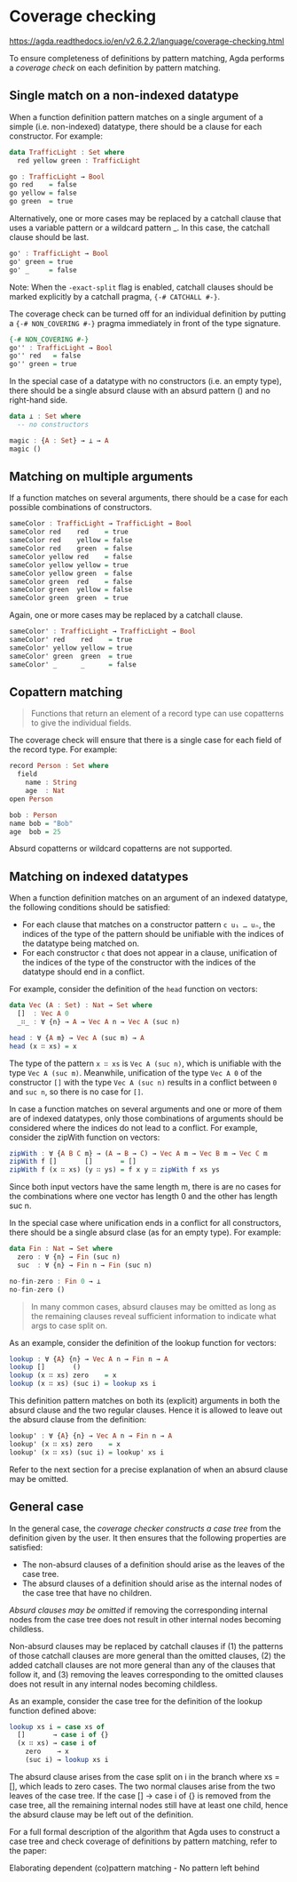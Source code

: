 # Coverage checking

https://agda.readthedocs.io/en/v2.6.2.2/language/coverage-checking.html

To ensure completeness of definitions by pattern matching, Agda performs a *coverage check* on each definition by pattern matching.

## Single match on a non-indexed datatype

When a function definition pattern matches on a single argument of a simple (i.e. non-indexed) datatype, there should be a clause for each constructor. For example:

```hs agda
data TrafficLight : Set where
  red yellow green : TrafficLight

go : TrafficLight → Bool
go red    = false
go yellow = false
go green  = true
```

Alternatively, one or more cases may be replaced by a catchall clause that uses a variable pattern or a wildcard pattern _. In this case, the catchall clause should be last.

```hs agda
go' : TrafficLight → Bool
go' green = true
go' _     = false
```

Note: When the `-exact-split` flag is enabled, catchall clauses should be marked explicitly by a catchall pragma, `{-# CATCHALL #-}`.

The coverage check can be turned off for an individual definition by putting a `{-# NON_COVERING #-}` pragma immediately in front of the type signature.

```hs agda
{-# NON_COVERING #-}
go'' : TrafficLight → Bool
go'' red   = false
go'' green = true
```

In the special case of a datatype with no constructors (i.e. an empty type), there should be a single absurd clause with an absurd pattern () and no right-hand side.

```hs agda
data ⊥ : Set where
  -- no constructors

magic : {A : Set} → ⊥ → A
magic ()
```

## Matching on multiple arguments

If a function matches on several arguments, there should be a case for each possible combinations of constructors.

```hs agda
sameColor : TrafficLight → TrafficLight → Bool
sameColor red    red    = true
sameColor red    yellow = false
sameColor red    green  = false
sameColor yellow red    = false
sameColor yellow yellow = true
sameColor yellow green  = false
sameColor green  red    = false
sameColor green  yellow = false
sameColor green  green  = true
```

Again, one or more cases may be replaced by a catchall clause.

```hs agda
sameColor' : TrafficLight → TrafficLight → Bool
sameColor' red    red    = true
sameColor' yellow yellow = true
sameColor' green  green  = true
sameColor' _      _      = false
```

## Copattern matching

>Functions that return an element of a record type can use copatterns to give the individual fields.

The coverage check will ensure that there is a single case for each field of the record type. For example:

```hs agda
record Person : Set where
  field
    name : String
    age  : Nat
open Person

bob : Person
name bob = "Bob"
age  bob = 25
```

Absurd copatterns or wildcard copatterns are not supported.

## Matching on indexed datatypes

When a function definition matches on an argument of an indexed datatype, the following conditions should be satisfied:
- For each clause that matches on a constructor pattern `c u₁ … uₙ`, the indices of the type of the pattern should be unifiable with the indices of the datatype being matched on.
- For each constructor `c` that does not appear in a clause, unification of the indices of the type of the constructor with the indices of the datatype should end in a conflict.

For example, consider the definition of the `head` function on vectors:

```hs agda
data Vec (A : Set) : Nat → Set where
  []  : Vec A 0
  _∷_ : ∀ {n} → A → Vec A n → Vec A (suc n)

head : ∀ {A m} → Vec A (suc m) → A
head (x ∷ xs) = x
```

The type of the pattern `x ∷ xs` is `Vec A (suc n)`, which is unifiable with the type `Vec A (suc m)`. Meanwhile, unification of the type `Vec A 0` of the constructor `[]` with the type `Vec A (suc n)` results in a conflict between `0` and `suc n`, so there is no case for `[]`.

In case a function matches on several arguments and one or more of them are of indexed datatypes, only those combinations of arguments should be considered where the indices do not lead to a conflict. For example, consider the zipWith function on vectors:

```hs agda
zipWith : ∀ {A B C m} → (A → B → C) → Vec A m → Vec B m → Vec C m
zipWith f []       []       = []
zipWith f (x ∷ xs) (y ∷ ys) = f x y ∷ zipWith f xs ys
```

Since both input vectors have the same length m, there is are no cases for the combinations where one vector has length 0 and the other has length suc n.

In the special case where unification ends in a conflict for all constructors, there should be a single absurd clase (as for an empty type). For example:

```hs agda
data Fin : Nat → Set where
  zero : ∀ {n} → Fin (suc n)
  suc  : ∀ {n} → Fin n → Fin (suc n)

no-fin-zero : Fin 0 → ⊥
no-fin-zero ()
```

>In many common cases, absurd clauses may be omitted as long as the remaining clauses reveal sufficient information to indicate what args to case split on.

As an example, consider the definition of the lookup function for vectors:

```hs agda
lookup : ∀ {A} {n} → Vec A n → Fin n → A
lookup []       ()
lookup (x ∷ xs) zero    = x
lookup (x ∷ xs) (suc i) = lookup xs i
```

This definition pattern matches on both its (explicit) arguments in both the absurd clause and the two regular clauses. Hence it is allowed to leave out the absurd clause from the definition:

```hs agda
lookup' : ∀ {A} {n} → Vec A n → Fin n → A
lookup' (x ∷ xs) zero    = x
lookup' (x ∷ xs) (suc i) = lookup' xs i
```

Refer to the next section for a precise explanation of when an absurd clause may be omitted.

## General case

In the general case, the *coverage checker constructs a case tree* from the definition given by the user. It then ensures that the following properties are satisfied:
- The non-absurd clauses of a definition should arise as the leaves of the case tree.
- The absurd clauses of a definition should arise as the internal nodes of the case tree that have no children.

*Absurd clauses may be omitted* if removing the corresponding internal nodes from the case tree does not result in other internal nodes becoming childless.

Non-absurd clauses may be replaced by catchall clauses if (1) the patterns of those catchall clauses are more general than the omitted clauses, (2) the added catchall clauses are not more general than any of the clauses that follow it, and (3) removing the leaves corresponding to the omitted clauses does not result in any internal nodes becoming childless.

As an example, consider the case tree for the definition of the lookup function defined above:

```hs agda
lookup xs i = case xs of
  []       → case i of {}
  (x ∷ xs) → case i of
    zero    → x
    (suc i) → lookup xs i
```

The absurd clause arises from the case split on i in the branch where xs = [], which leads to zero cases. The two normal clauses arise from the two leaves of the case tree. If the case [] → case i of {} is removed from the case tree, all the remaining internal nodes still have at least one child, hence the absurd clause may be left out of the definition.


For a full formal description of the algorithm that Agda uses to construct a case tree and check coverage of definitions by pattern matching, refer to the paper:

Elaborating dependent (co)pattern matching - No pattern left behind
